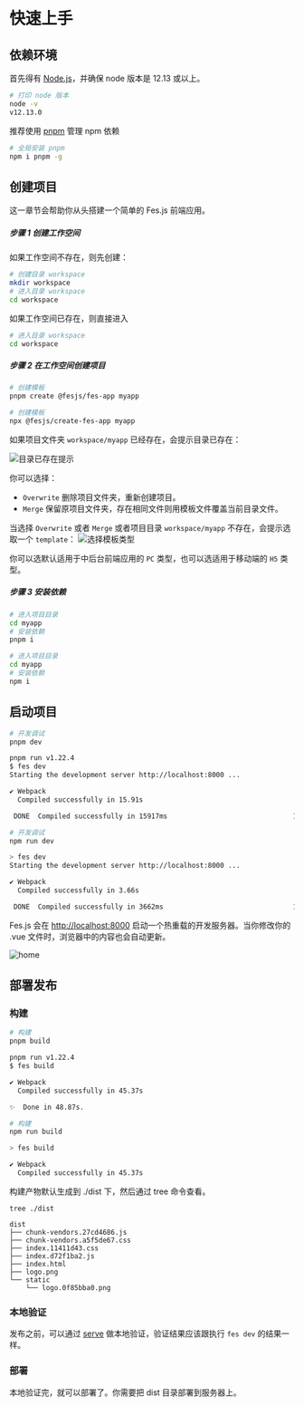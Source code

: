 # 快速上手

<script setup>
import { withBase } from 'vitepress'
</script>

## 依赖环境

首先得有 [Node.js](https://nodejs.org/)，并确保 node 版本是 12.13 或以上。

```bash
# 打印 node 版本
node -v
v12.13.0
```

推荐使用 [pnpm](https://pnpm.io/installation) 管理 npm 依赖

```bash
# 全局安装 pnpm
npm i pnpm -g
```

## 创建项目

这一章节会帮助你从头搭建一个简单的 Fes.js 前端应用。

##### 步骤 1 创建工作空间

如果工作空间不存在，则先创建：

```bash
# 创建目录 workspace
mkdir workspace
# 进入目录 workspace
cd workspace
```

如果工作空间已存在，则直接进入

```bash
# 进入目录 workspace
cd workspace
```

##### 步骤 2 在工作空间创建项目

<CodeGroup>
  <CodeGroupItem title="PNPM" active>

```bash
# 创建模板
pnpm create @fesjs/fes-app myapp
```

  </CodeGroupItem>

  <CodeGroupItem title="NPM">

```bash
# 创建模板
npx @fesjs/create-fes-app myapp
```

  </CodeGroupItem>
</CodeGroup>

如果项目文件夹 `workspace/myapp` 已经存在，会提示目录已存在：

<img :src="withBase('pickTemplateTip.png')" alt="目录已存在提示">

你可以选择：

-   `Overwrite` 删除项目文件夹，重新创建项目。
-   `Merge` 保留原项目文件夹，存在相同文件则用模板文件覆盖当前目录文件。

当选择 `Overwrite` 或者 `Merge` 或者项目目录 `workspace/myapp` 不存在，会提示选取一个 `template`：
<img :src="withBase('pickTemplate.png')" alt="选择模板类型">

你可以选默认适用于中后台前端应用的 `PC` 类型，也可以选适用于移动端的 `H5` 类型。

##### 步骤 3 安装依赖

<CodeGroup>
  <CodeGroupItem title="PNPM" active>

```bash
# 进入项目目录
cd myapp
# 安装依赖
pnpm i
```

  </CodeGroupItem>

  <CodeGroupItem title="NPM">

```bash
# 进入项目目录
cd myapp
# 安装依赖
npm i
```

  </CodeGroupItem>
</CodeGroup>

## 启动项目

<CodeGroup>
  <CodeGroupItem title="PNPM" active>

```bash
# 开发调试
pnpm dev

pnpm run v1.22.4
$ fes dev
Starting the development server http://localhost:8000 ...

✔ Webpack
  Compiled successfully in 15.91s

 DONE  Compiled successfully in 15917ms                               11:17:08 AM
```

  </CodeGroupItem>

  <CodeGroupItem title="NPM">

```bash
# 开发调试
npm run dev

> fes dev
Starting the development server http://localhost:8000 ...

✔ Webpack
  Compiled successfully in 3.66s

 DONE  Compiled successfully in 3662ms                                11:17:46 AM
```

  </CodeGroupItem>
</CodeGroup>

Fes.js 会在 [http://localhost:8000](http://localhost:8000) 启动一个热重载的开发服务器。当你修改你的 .vue 文件时，浏览器中的内容也会自动更新。

<img :src="withBase('home.png')" alt="home">

## 部署发布

### 构建

<CodeGroup>
  <CodeGroupItem title="PNPM" active>

```bash
# 构建
pnpm build

pnpm run v1.22.4
$ fes build

✔ Webpack
  Compiled successfully in 45.37s

✨  Done in 48.87s.
```

  </CodeGroupItem>

  <CodeGroupItem title="NPM">

```bash
# 构建
npm run build

> fes build

✔ Webpack
  Compiled successfully in 45.37s
```

  </CodeGroupItem>
</CodeGroup>

构建产物默认生成到 ./dist 下，然后通过 tree 命令查看。

```base
tree ./dist

dist
├── chunk-vendors.27cd4686.js
├── chunk-vendors.a5f5de67.css
├── index.11411d43.css
├── index.d72f1ba2.js
├── index.html
├── logo.png
└── static
    └── logo.0f85bba0.png
```

### 本地验证

发布之前，可以通过 [serve](https://github.com/vercel/serve) 做本地验证，验证结果应该跟执行 `fes dev` 的结果一样。

### 部署

本地验证完，就可以部署了。你需要把 dist 目录部署到服务器上。
